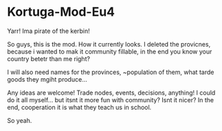 Kortuga-Mod-Eu4
===============

Yarr! Ima pirate of the kerbin!


So guys, this is the mod. How it currently looks. I deleted the provicnes, because i wanted to mak it community fillable, in the end you know your country betetr than me right?

I will also need names for the provinces, ~population of them, what tarde goods they mgiht produce...

Any ideas are welcome!  Trade nodes, events, decisions, anything! I could do it all myself... but itsnt it more fun with community?
Isnt it nicer? In the end, cooperation it is what they teach us in school.

So yeah.
